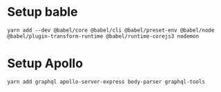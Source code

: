 # Setup bable
```
yarn add --dev @babel/core @babel/cli @babel/preset-env @babel/node @babel/plugin-transform-runtime @babel/runtime-corejs3 nodemon
```

# Setup Apollo
```
yarn add graphql apollo-server-express body-parser graphql-tools
```
